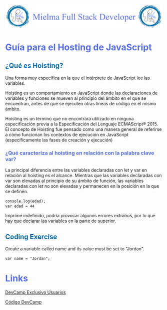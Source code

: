 ![Logo Mielma](logo/Logo%20Encabezado.png)

# <b><font color="#556CEE">Guía para el Hosting de JavaScript</font></b>

## <b><font color="#006cb5">¿Qué es Hoisting?</font></b>

Una forma muy específica en la que el intérprete de JavaScript lee las variables.

Hoisting es un comportamiento en JavaScript donde las declaraciones de variables y funciones se mueven al principio del ámbito en el que se encuentran, antes de que se ejecuten otras líneas de código en el mismo ámbito.

Hoisting es un término que no encontrará utilizado en ninguna especificación previa a la Especificación del Lenguaje ECMAScript® 2015. El concepto de Hoisting fue pensado como una manera general de referirse a cómo funcionan los contextos de ejecución en JavaScript (específicamente las fases de creación y ejecución)

### <font color="#556CEE">¿Qué caracteriza al hoisting en relación con la palabra clave var?</font>

La principal diferencia entre las variables declaradas con let y var en relación al hoisting es el alcance. Mientras que las variables declaradas con var son elevadas al principio de su ámbito de función, las variables declaradas con let no son elevadas y permanecen en la posición en la que se definen.
~~~
console.log(edad);
var edad = 44
~~~
Imprime indefinido, podría provocar algunos errores extraños, por lo que hay que declarar las variables en la parte de superior.

## <b><font color="#006cb5">Coding Exercise</font></b>
Create a variable called name and its value must be set to "Jordan".
~~~
var name = "Jordan";
~~~

# <b><font color="#556CEE">Links</font></b>

[DevCamp Exclusivo Usuarios](https://basque.devcamp.com/pt-full-stack-development-javascript-python-react/guide/guide-javascript-hoisting)

[Código DevCamp](https://github.com/rails-camp/javascript-programming/blob/179cd0b3441bc8b69a0770c0bc8c42f102325770/section_b_08_comments.js)